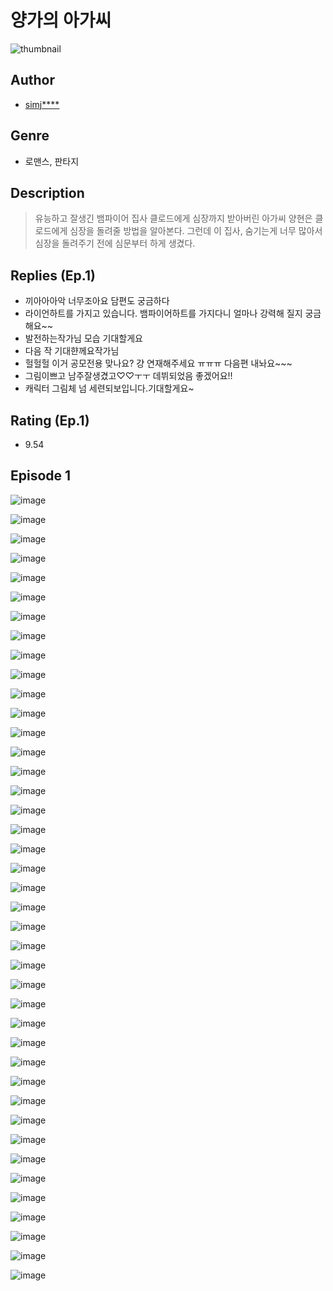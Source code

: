 # 양가의 아가씨
![thumbnail](https://image-comic.pstatic.net/user_contents_data/challenge_comic/2023/05/23/upload_3616731766904666467_480x623.jpeg)

## Author
- [simj****](https://comic.naver.com/artistTitle?id=366879)

## Genre
- 로맨스, 판타지

## Description
> 유능하고 잘생긴 뱀파이어 집사 클로드에게 심장까지 받아버린 아가씨 양현은 클로드에게 심장을 돌려줄 방법을 알아본다. 그런데 이 집사, 숨기는게 너무 많아서 심장을 돌려주기 전에 심문부터 하게 생겼다.

## Replies (Ep.1)
- 끼아아아악 너무조아요 담편도 궁금하다
- 라이언하트를 가지고 있습니다. 뱀파이어하트를 가지다니 얼마나 강력해 질지 궁금해요~~
- 발전하는작가님 모습 기대할게요
- 다음 작 기대햔께요작가님
- 헐헐헐 이거 공모전용 맞나요? 걍 연재해주세요 ㅠㅠㅠ 다음편 내놔요~~~
- 그림이쁘고 남주잘생겼고♡♡ㅜㅜ 데뷔되었음 좋겠어요!!
- 캐릭터 그림체 넘 세련되보입니다.기대할게요~

## Rating (Ep.1)
- 9.54

## Episode 1
![image](https://image-comic.pstatic.net/user_contents_data/challenge_comic/2023/05/25/366879/upload_4122535526906881330.jpeg)

![image](https://image-comic.pstatic.net/user_contents_data/challenge_comic/2023/05/25/366879/upload_3473227726924953954.jpeg)

![image](https://image-comic.pstatic.net/user_contents_data/challenge_comic/2023/05/25/366879/upload_3832906748782850149.jpeg)

![image](https://image-comic.pstatic.net/user_contents_data/challenge_comic/2023/05/25/366879/upload_7162524632551143735.jpeg)

![image](https://image-comic.pstatic.net/user_contents_data/challenge_comic/2023/05/25/366879/upload_7293687564256698675.jpeg)

![image](https://image-comic.pstatic.net/user_contents_data/challenge_comic/2023/05/25/366879/upload_7365466105699250278.jpeg)

![image](https://image-comic.pstatic.net/user_contents_data/challenge_comic/2023/05/25/366879/upload_7076672556252738105.jpeg)

![image](https://image-comic.pstatic.net/user_contents_data/challenge_comic/2023/05/25/366879/upload_3979040643727374137.jpeg)

![image](https://image-comic.pstatic.net/user_contents_data/challenge_comic/2023/05/25/366879/upload_3630295162764472627.jpeg)

![image](https://image-comic.pstatic.net/user_contents_data/challenge_comic/2023/05/25/366879/upload_7306352856665765219.jpeg)

![image](https://image-comic.pstatic.net/user_contents_data/challenge_comic/2023/05/25/366879/upload_3905804382639503462.jpeg)

![image](https://image-comic.pstatic.net/user_contents_data/challenge_comic/2023/05/25/366879/upload_3907216150519689830.jpeg)

![image](https://image-comic.pstatic.net/user_contents_data/challenge_comic/2023/05/25/366879/upload_3905859146995806260.jpeg)

![image](https://image-comic.pstatic.net/user_contents_data/challenge_comic/2023/05/25/366879/upload_7076620874911068983.jpeg)

![image](https://image-comic.pstatic.net/user_contents_data/challenge_comic/2023/05/25/366879/upload_3979269144580404017.jpeg)

![image](https://image-comic.pstatic.net/user_contents_data/challenge_comic/2023/05/25/366879/upload_3616453410023564086.jpeg)

![image](https://image-comic.pstatic.net/user_contents_data/challenge_comic/2023/05/25/366879/upload_7219660951068815417.jpeg)

![image](https://image-comic.pstatic.net/user_contents_data/challenge_comic/2023/05/25/366879/upload_3487584054577095985.jpeg)

![image](https://image-comic.pstatic.net/user_contents_data/challenge_comic/2023/05/25/366879/upload_7004558912959099443.jpeg)

![image](https://image-comic.pstatic.net/user_contents_data/challenge_comic/2023/05/25/366879/upload_3990527259721098040.jpeg)

![image](https://image-comic.pstatic.net/user_contents_data/challenge_comic/2023/05/25/366879/upload_7148678687958970421.jpeg)

![image](https://image-comic.pstatic.net/user_contents_data/challenge_comic/2023/05/25/366879/upload_7221858678015877729.jpeg)

![image](https://image-comic.pstatic.net/user_contents_data/challenge_comic/2023/05/25/366879/upload_3847538846873172065.jpeg)

![image](https://image-comic.pstatic.net/user_contents_data/challenge_comic/2023/05/25/366879/upload_7234582423456199991.jpeg)

![image](https://image-comic.pstatic.net/user_contents_data/challenge_comic/2023/05/25/366879/upload_7220452406203723876.jpeg)

![image](https://image-comic.pstatic.net/user_contents_data/challenge_comic/2023/05/25/366879/upload_3833518979171038263.jpeg)

![image](https://image-comic.pstatic.net/user_contents_data/challenge_comic/2023/05/25/366879/upload_3617860777172875575.jpeg)

![image](https://image-comic.pstatic.net/user_contents_data/challenge_comic/2023/05/25/366879/upload_7076618675837494580.jpeg)

![image](https://image-comic.pstatic.net/user_contents_data/challenge_comic/2023/05/25/366879/upload_3690473632283766837.jpeg)

![image](https://image-comic.pstatic.net/user_contents_data/challenge_comic/2023/05/25/366879/upload_7292283479318159715.jpeg)

![image](https://image-comic.pstatic.net/user_contents_data/challenge_comic/2023/05/25/366879/upload_7148727942677541172.jpeg)

![image](https://image-comic.pstatic.net/user_contents_data/challenge_comic/2023/05/25/366879/upload_4051048558720345446.jpeg)

![image](https://image-comic.pstatic.net/user_contents_data/challenge_comic/2023/05/25/366879/upload_4051049683143189556.jpeg)

![image](https://image-comic.pstatic.net/user_contents_data/challenge_comic/2023/05/25/366879/upload_4048798055214966113.jpeg)

![image](https://image-comic.pstatic.net/user_contents_data/challenge_comic/2023/05/25/366879/upload_7233680634906425396.jpeg)

![image](https://image-comic.pstatic.net/user_contents_data/challenge_comic/2023/05/25/366879/upload_3991425560637485617.jpeg)

![image](https://image-comic.pstatic.net/user_contents_data/challenge_comic/2023/05/25/366879/upload_3630241272984527410.jpeg)

![image](https://image-comic.pstatic.net/user_contents_data/challenge_comic/2023/05/25/366879/upload_3919879234459349298.jpeg)

![image](https://image-comic.pstatic.net/user_contents_data/challenge_comic/2023/05/25/366879/upload_7365411118088664678.jpeg)

![image](https://image-comic.pstatic.net/user_contents_data/challenge_comic/2023/05/25/366879/upload_4062637620888614194.jpeg)

![image](https://image-comic.pstatic.net/user_contents_data/challenge_comic/2023/05/25/366879/upload_3630572222444745784.jpeg)
